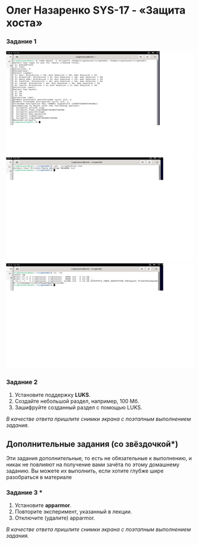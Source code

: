 # Олег Назаренко SYS-17 -  «Защита хоста»

### Задание 1
![Monitoring](https://github.com/olegnazarenko92/Nazarenko-db/blob/31fda2f081e433e323f78bb51c09834d64a4be90/%D0%97%D0%A51.png)
![Monitoring](https://github.com/olegnazarenko92/Nazarenko-db/blob/afe56dac10508a305dec7b4fb6ade1a595c5cea1/%D0%97%D0%A52.png)
![Monitoring](https://github.com/olegnazarenko92/Nazarenko-db/blob/9baf010c4b2cbc932e43f96bfc638747132828c2/%D0%97%D0%A53.png)

### Задание 2

1. Установите поддержку **LUKS**.
2. Создайте небольшой раздел, например, 100 Мб.
3. Зашифруйте созданный раздел с помощью LUKS.

*В качестве ответа пришлите снимки экрана с поэтапным выполнением задания.*


## Дополнительные задания (со звёздочкой*)

Эти задания дополнительные, то есть не обязательные к выполнению, и никак не повлияют на получение вами зачёта по этому домашнему заданию. Вы можете их выполнить, если хотите глубже шире разобраться в материале

### Задание 3 *

1. Установите **apparmor**.
2. Повторите эксперимент, указанный в лекции.
3. Отключите (удалите) apparmor.


*В качестве ответа пришлите снимки экрана с поэтапным выполнением задания.*



